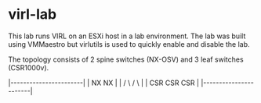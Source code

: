 # virl-lab

This lab runs VIRL on an ESXi host in a lab environment. The lab was built using VMMaestro but virlutils is used to quickly enable and disable the lab. 

The topology consists of 2 spine switches (NX-OSV) and 3 leaf switches (CSR1000v). 

|-----------------------|
|      NX      NX       |
|     /   \  /   \      |
|   CSR   CSR    CSR    |
|-----------------------|
